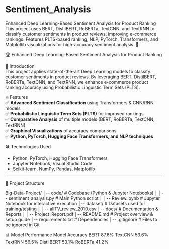 # Sentiment_Analysis
Enhanced Deep Learning-Based Sentiment Analysis for Product Ranking  This project uses BERT, DistilBERT, RoBERTa, TextCNN, and TextRNN to classify customer sentiments in product reviews, improving e-commerce rankings. Features PLTS-based ranking, NLP, PyTorch, Transformers, and Matplotlib visualizations for high-accuracy sentiment analysis. 🚀

🏆 Enhanced Deep Learning-Based Sentiment Analysis for Product Ranking   

📌 Introduction  
This project applies state-of-the-art Deep Learning models to classify customer sentiments in product reviews. By leveraging BERT, DistilBERT, RoBERTa, TextCNN, and TextRNN, we enhance e-commerce product ranking accuracy using Probabilistic Linguistic Term Sets (PLTS).

🔥 Features  
✅ **Advanced Sentiment Classification** using Transformers & CNN/RNN models  
✅ **Probabilistic Linguistic Term Sets (PLTS)** for improved rankings  
✅ **Comparative Analysis** of multiple models (BERT, RoBERTa, TextCNN, TextRNN)  
✅ **Graphical Visualizations** of accuracy comparisons  
✅ **Python, PyTorch, Hugging Face Transformers, and NLP techniques**  

🛠️ Technologies Used  
- Python, PyTorch, Hugging Face Transformers 
- Jupyter Notebook, Visual Studio Code
- Scikit-learn, NumPy, Pandas, Matplotlib

---

📂 Project Structure  

Big-Data-Project/
│-- code/                    # Codebase (Python & Jupyter Notebooks)
│   │-- sentiment_analysis.py  # Main Python script
│   │-- Review.ipynb           # Jupyter Notebook for interactive execution
│-- dataset/                  # Datasets used for training/testing
│   │-- allTV_review_2010.csv
│-- docs/                     # Documentation & Reports
│   │-- Project_Report.pdf
│-- README.md                 # Project overview & setup guide
│-- requirements.txt           # Dependencies
│-- .gitignore                 # Files to be ignored in Git

📊 Model Performance
Model	      Accuracy
BERT	        87.6%
TextCNN	      53.6%
TextRNN	      56.5%
DistilBERT    53.1%
RoBERTa       41.2%
